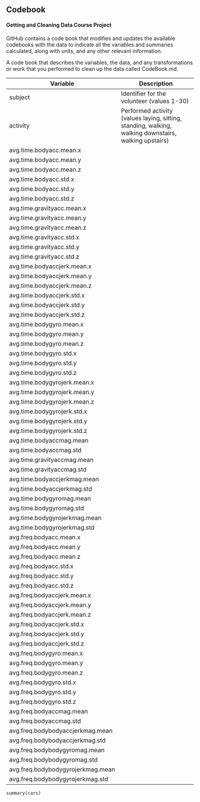 ## Codebook
#### Getting and Cleaning Data Course Project


GitHub contains a code book that modifies and updates the available codebooks with the data to indicate all the variables and summaries calculated, along with units, and any other relevant information.

A code book that describes the variables, the data, and any transformations or work that you performed to clean up the data called CodeBook.md.

Variable                          | Description
----------------------------------|--------------------
subject                           |Identifier for the volunteer (values 1-30)
activity                          |Performed activity (values laying, sitting, standing, walking, walking downstairs, walking upstairs)
avg.time.bodyacc.mean.x           |
avg.time.bodyacc.mean.y           |
avg.time.bodyacc.mean.z           |
avg.time.bodyacc.std.x            |
avg.time.bodyacc.std.y            |
avg.time.bodyacc.std.z            |
avg.time.gravityacc.mean.x        |
avg.time.gravityacc.mean.y        |
avg.time.gravityacc.mean.z        |
avg.time.gravityacc.std.x         |
avg.time.gravityacc.std.y         |
avg.time.gravityacc.std.z         |
avg.time.bodyaccjerk.mean.x       |
avg.time.bodyaccjerk.mean.y       |
avg.time.bodyaccjerk.mean.z       |
avg.time.bodyaccjerk.std.x        |
avg.time.bodyaccjerk.std.y        |
avg.time.bodyaccjerk.std.z        |
avg.time.bodygyro.mean.x          |
avg.time.bodygyro.mean.y          |
avg.time.bodygyro.mean.z          |
avg.time.bodygyro.std.x           |
avg.time.bodygyro.std.y           |
avg.time.bodygyro.std.z           |
avg.time.bodygyrojerk.mean.x      |
avg.time.bodygyrojerk.mean.y      |
avg.time.bodygyrojerk.mean.z      |
avg.time.bodygyrojerk.std.x       |
avg.time.bodygyrojerk.std.y       |
avg.time.bodygyrojerk.std.z       |
avg.time.bodyaccmag.mean          |
avg.time.bodyaccmag.std           |
avg.time.gravityaccmag.mean       |
avg.time.gravityaccmag.std        |
avg.time.bodyaccjerkmag.mean      |
avg.time.bodyaccjerkmag.std       |
avg.time.bodygyromag.mean         |
avg.time.bodygyromag.std          |
avg.time.bodygyrojerkmag.mean     |
avg.time.bodygyrojerkmag.std      |
avg.freq.bodyacc.mean.x           |
avg.freq.bodyacc.mean.y           |
avg.freq.bodyacc.mean.z           |
avg.freq.bodyacc.std.x            |
avg.freq.bodyacc.std.y            |
avg.freq.bodyacc.std.z            |
avg.freq.bodyaccjerk.mean.x       |
avg.freq.bodyaccjerk.mean.y       |
avg.freq.bodyaccjerk.mean.z       |
avg.freq.bodyaccjerk.std.x        |
avg.freq.bodyaccjerk.std.y        |
avg.freq.bodyaccjerk.std.z        |
avg.freq.bodygyro.mean.x          |
avg.freq.bodygyro.mean.y          |
avg.freq.bodygyro.mean.z          |
avg.freq.bodygyro.std.x           |
avg.freq.bodygyro.std.y           |
avg.freq.bodygyro.std.z           |
avg.freq.bodyaccmag.mean          |
avg.freq.bodyaccmag.std           |
avg.freq.bodybodyaccjerkmag.mean  |
avg.freq.bodybodyaccjerkmag.std   |
avg.freq.bodybodygyromag.mean     |
avg.freq.bodybodygyromag.std      |
avg.freq.bodybodygyrojerkmag.mean |
avg.freq.bodybodygyrojerkmag.std  |



```{r}
summary(cars)
```

